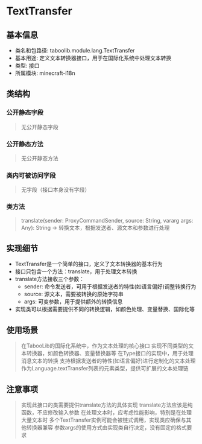 # TextTransfer
## 基本信息
- 类名和包路径: taboolib.module.lang.TextTransfer
- 基本用途: 定义文本转换器接口，用于在国际化系统中处理文本转换
- 类型: 接口
- 所属模块: minecraft-i18n

## 类结构
### 公开静态字段
> 无公开静态字段

### 公开静态方法
> 无公开静态方法

### 类内可被访问字段
> 无字段（接口本身没有字段）

### 类方法
> translate(sender: ProxyCommandSender, source: String, vararg args: Any): String -> 转换文本，根据发送者、源文本和参数进行处理

## 实现细节
- TextTransfer是一个简单的接口，定义了文本转换器的基本行为
- 接口只包含一个方法：translate，用于处理文本转换
- translate方法接收三个参数：
  - sender: 命令发送者，可用于根据发送者的特性(如语言偏好)调整转换行为
  - source: 源文本，需要被转换的原始字符串
  - args: 可变参数，用于提供额外的转换信息
- 实现类可以根据需要提供不同的转换逻辑，如颜色处理、变量替换、国际化等

## 使用场景
> 在TabooLib的国际化系统中，作为文本处理的核心接口
> 实现不同类型的文本转换器，如颜色转换器、变量替换器等
> 在Type接口的实现中，用于处理消息文本的转换
> 支持根据发送者的特性(如语言偏好)进行定制化的文本处理
> 作为Language.textTransfer列表的元素类型，提供可扩展的文本处理链

## 注意事项
> 实现此接口的类需要提供translate方法的具体实现
> translate方法应该是纯函数，不应修改输入参数
> 在处理文本时，应考虑性能影响，特别是在处理大量文本时
> 多个TextTransfer实例可能会被链式调用，实现类应确保与其他转换器兼容
> 参数args的使用方式由实现类自行决定，没有固定的格式要求

